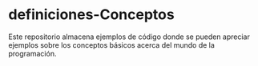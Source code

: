 # definiciones-Conceptos
Este repositorio almacena ejemplos de código donde se pueden apreciar ejemplos sobre los conceptos básicos acerca del mundo de la programación.
